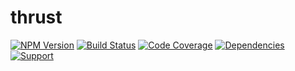 # thrust


[![NPM Version](https://badge.fury.io/js/thrust.png)](http://badge.fury.io/js/thrust)
[![Build Status](https://travis-ci.org/lighterio/thrust.png?branch=master)](https://travis-ci.org/lighterio/thrust)
[![Code Coverage](https://coveralls.io/repos/lighterio/thrust/badge.png?branch=master)](https://coveralls.io/r/lighterio/thrust)
[![Dependencies](https://david-dm.org/lighterio/thrust.png?theme=shields.io)](https://david-dm.org/lighterio/thrust)
[![Support](http://img.shields.io/gittip/zerious.png)](https://www.gittip.com/lighterio/)
